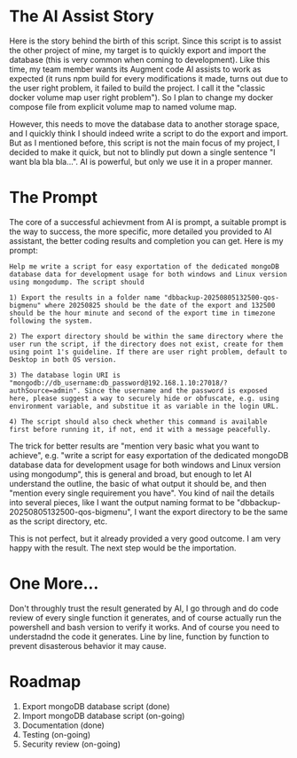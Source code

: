 # The AI Assist Story
Here is the story behind the birth of this script. Since this script is to assist the other project of mine, my target is to quickly export and import the database (this is very common when coming to development). Like this time, my team member wants its Augment code AI assists to work as expected (it runs npm build for every modifications it made, turns out due to the user right problem, it failed to build the project. I call it the "classic docker volume map user right problem"). So I plan to change my docker compose file from explicit volume map to named volume map.

However, this needs to move the database data to another storage space, and I quickly think I should indeed write a script to do the export and import. But as I mentioned before, this script is not the main focus of my project, I decided to make it quick, but not to blindly put down a single sentence "I want bla bla bla...". AI is powerful, but only we use it in a proper manner.

# The Prompt
The core of a successful achievment from AI is prompt, a suitable prompt is the way to success, the more specific, more detailed you provided to AI assistant, the better coding results and completion you can get. Here is my prompt:

```
Help me write a script for easy exportation of the dedicated mongoDB database data for development usage for both windows and Linux version using mongodump. The script should 

1) Export the results in a folder name "dbbackup-20250805132500-qos-bigmenu" where 20250825 should be the date of the export and 132500 should be the hour minute and second of the export time in timezone following the system. 

2) The export directory should be within the same directory where the user run the script, if the directory does not exist, create for them using point 1's guideline. If there are user right problem, default to Desktop in both OS version. 

3) The database login URI is "mongodb://db_username:db_password@192.168.1.10:27018/?authSource=admin". Since the username and the password is exposed here, please suggest a way to securely hide or obfuscate, e.g. using environment variable, and substitue it as variable in the login URL. 

4) The script should also check whether this command is available first before running it, if not, end it with a message peacefully.
```

The trick for better results are "mention very basic what you want to achieve", e.g. "write a script for easy exportation of the dedicated mongoDB database data for development usage for both windows and Linux version using mongodump", this is general and broad, but enough to let AI understand the outline, the basic of what output it should be, and then "mention every single requirement you have". You kind of nail the details into several pieces, like I want the output naming format to be "dbbackup-20250805132500-qos-bigmenu", I want the export directory to be the same as the script directory, etc.

This is not perfect, but it already provided a very good outcome. I am very happy with the result. The next step would be the importation. 

# One More...
Don't throughly trust the result generated by AI, I go through and do code review of every single function it generates, and of course actually run the powershell and bash version to verify it works. And of course you need to understadnd the code it generates. Line by line, function by function to prevent disasterous behavior it may cause.

# Roadmap
1. Export mongoDB database script (done)
2. Import mongoDB database script (on-going)
3. Documentation (done)
4. Testing (on-going)
5. Security review (on-going)
